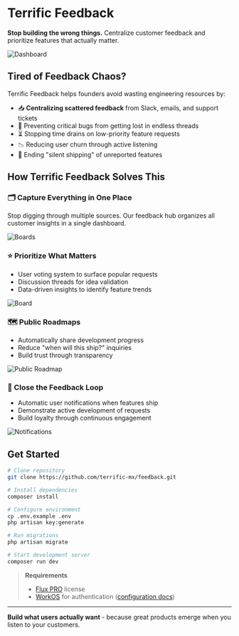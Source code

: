 # Terrific Feedback
**Stop building the wrong things.** Centralize customer feedback and prioritize features that actually matter.

![Dashboard](https://github.com/user-attachments/assets/d4c68c28-24a2-46fc-ba53-5207dcb0857c)
## Tired of Feedback Chaos?
Terrific Feedback helps founders avoid wasting engineering resources by:
- 📥 **Centralizing scattered feedback** from Slack, emails, and support tickets
- 🚫 Preventing critical bugs from getting lost in endless threads
- ⏳ Stopping time drains on low-priority feature requests
- 📉 Reducing user churn through active listening
- 📢 Ending "silent shipping" of unreported features

## How Terrific Feedback Solves This
### 🗂️ Capture Everything in One Place
Stop digging through multiple sources. Our feedback hub organizes all customer insights in a single dashboard.

![Boards](https://github.com/user-attachments/assets/8fabef82-8631-4c19-8676-485e4dd2e842)

### ⭐ Prioritize What Matters
- User voting system to surface popular requests
- Discussion threads for idea validation
- Data-driven insights to identify feature trends

![Board](https://github.com/user-attachments/assets/61fee010-4054-4cc4-907a-c7eb50de7161)

### 🗺️ Public Roadmaps
- Automatically share development progress
- Reduce "when will this ship?" inquiries
- Build trust through transparency

![Public Roadmap](https://github.com/user-attachments/assets/381ee401-16e8-48ee-b7c1-8693f99824f7)

### 🔁 Close the Feedback Loop
- Automatic user notifications when features ship
- Demonstrate active development of requests
- Build loyalty through continuous engagement

![Notifications](https://github.com/user-attachments/assets/830bb5ff-3768-4d5f-a076-4cc85a4c5e28)

## Get Started
```bash
# Clone repository
git clone https://github.com/terrific-mx/feedback.git

# Install dependencies
composer install

# Configure environment
cp .env.example .env
php artisan key:generate

# Run migrations
php artisan migrate

# Start development server
composer run dev
```

> **Requirements**
> - [Flux PRO](https://fluxui.dev) license
> - [WorkOS](https://workos.com) for authentication ([configuration docs](https://laravel.com/docs/12.x/starter-kits#workos))

---

**Build what users actually want** - because great products emerge when you listen to your customers.
